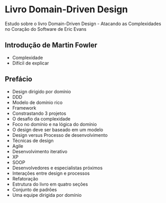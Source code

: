 # Livro Domain-Driven Design
Estudo sobre o livro Domain-Driven Design - Atacando as Complexidades no Coração do Software de Eric Evans

## Introdução de Martin Fowler
- Complexidade
- Difícil de explicar

## Prefácio

- Design dirigido por domínio
- DDD
- Modelo de domínio rico
- Framework
- Constrastando 3 projetos
- O desafio da complexidade
- Foco no domínio e na lógica do domínio
- O design deve ser baseado em um modelo
- Design versus Processo de desenvolvimento
- Técnicas de design
- Agile
- Desenvolvimento iterativo
- XP
- SOOP
- Desenvolvedores e especialistas próximos
- Interações entre design e processos
- Refatoração
- Estrutura do livro em quatro seções
- Conjunto de padrões
- Uma equipe dirigida por domínio
